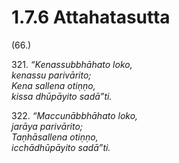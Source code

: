 

# 1.7.6 Attahatasutta




(66.)

321\. _“Kenassubbhāhato loko,_  
_kenassu parivārito;_  
_Kena sallena otiṇṇo,_  
_kissa dhūpāyito sadā”ti._  


322\. _“Maccunābbhāhato loko,_  
_jarāya parivārito;_  
_Taṇhāsallena otiṇṇo,_  
_icchādhūpāyito sadā”ti._  




